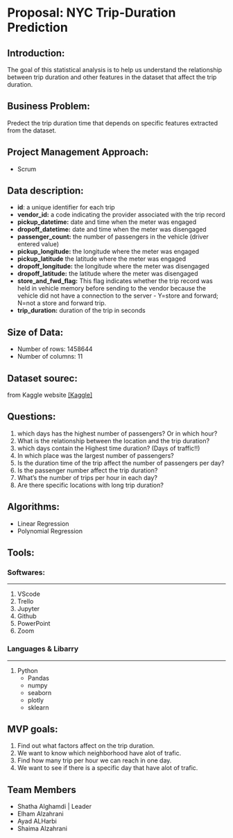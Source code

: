 # Proposal: NYC Trip-Duration Prediction
## Introduction:
The goal of this statistical analysis is to help us understand the relationship between trip duration and other features in the dataset that affect the trip duration.

## Business Problem:
Predect the trip duration time that depends on specific features extracted from the dataset.
## Project Management Approach:
 - Scrum
 
## Data description:
- **id**:  a unique identifier for each trip
- **vendor_id:**  a code indicating the provider associated with the trip record
- **pickup_datetime:** date and time when the meter was engaged
- **dropoff_datetime:** date and time when the meter was disengaged
- **passenger_count:**  the number of passengers in the vehicle (driver entered value)
- **pickup_longitude:** the longitude where the meter was engaged
- **pickup_latitude**   the latitude where the meter was engaged
- **dropoff_longitude:** the longitude where the meter was disengaged
- **dropoff_latitude:**  the latitude where the meter was disengaged
- **store_and_fwd_flag:**  This flag indicates whether the trip record was held in vehicle memory before sending to the vendor because the vehicle did not have a connection to  the server - Y=store and forward; N=not a store and forward trip.
- **trip_duration:**  duration of the trip in seconds

## Size of Data:
  - Number of rows: 1458644
  - Number of columns: 11
## Dataset sourec:
from Kaggle website [[Kaggle]](https://www.kaggle.com/c/nyc-taxi-trip-duration/data)

## Questions:
1. which days has the highest number of passengers? Or in which hour?
2. What is the relationship between the location and the trip duration?
3. which days contain the Highest time duration? (Days of traffic!!)
4. In which place was the largest number of passengers?
5. Is the duration time of the trip affect the number of passengers per day?
6. Is the passenger number affect the trip duration?
7. What’s the number of trips per hour in each day?
8. Are there specific locations with long trip duration? 

## Algorithms:
- Linear Regression
- Polynomial Regression

## Tools:
### Softwares:
<hr>

1. VScode
2. Trello
3. Jupyter
4. Github
5. PowerPoint
6. Zoom

### Languages & Libarry
<hr>

1. Python
   - Pandas
   - numpy
   - seaborn
   - plotly
   - sklearn
   
## MVP goals:
1. Find out what factors affect on the trip duration.
2. We want to know which neighborhood have alot of trafic.
3. Find how many trip per hour we can reach in one day.
4. We want to see if there is a specific day that have alot of trafic.

## Team Members
 - Shatha Alghamdi | Leader
 - Elham Alzahrani
 - Ayad ALHarbi
 - Shaima Alzahrani

